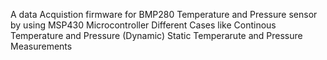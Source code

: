 A data Acquistion firmware for BMP280 Temperature and Pressure sensor by using MSP430 Microcontroller
Different Cases like
Continous Temperature and Pressure (Dynamic)
Static Temperarute and Pressure Measurements

